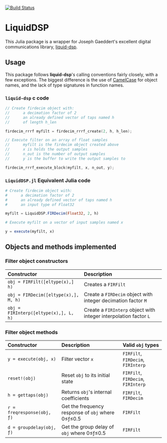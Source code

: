 [![Build Status](https://travis-ci.org/JayKickliter/LiquidDSP.jl.svg?branch=master)](https://travis-ci.org/JayKickliter/LiquidDSP.jl)

# LiquidDSP

This Julia package is a wrapper for Joseph Gaeddert's excellent digital communications library, [liquid-dsp](http://liquidsdr.org).

## Usage

This package follows **liquid-dsp**'s calling conventions fairly closely, with a few exceptions. The biggest difference is the use of [CamelCase](http://en.wikipedia.org/wiki/CamelCase) for object names, and the lack of type signatures in function names.

### `liquid-dsp` c code

```c
// Create firdecim object with:
//      a decimation factor of 2
//      an already defined vector of taps named h
//      of length h_len

firdecim_rrrf myfilt = firdecim_rrrf_create(2, h, h_len);

// Execute filter on an array of float samples
//      myfilt is the firdecim object created above
//      x is holds the output samples
//      n_out is the number of output samples
//      y is the buffer to write the output samples to

firdecim_rrrf_execute_block(myfilt, x, n_out, y);
```

### `LiquidDSP.jl` Equivalent Julia code

```Julia
# Create firdecim object with:
#      a decimation factor of 2
#      an already defined vector of taps named h
#      an input type of Float32

myfilt = LiquidDSP.FIRDecim(Float32, 2, h)

# Execute myfilt on a vector of input samples named x

y = execute(myfilt, x)
```

## Objects and methods implemented

### Filter object constructors

| Constructor                           | Description                                                       |
|:--------------------------------------|:------------------------------------------------------------------|
| `obj = FIRFilt([eltype(x),] h)`       | Creates a `FIRFilt`                                               |
| `obj = FIRDecim([eltype(x),], M, h)`  | Create a `FIRDecim` object with integer decimation factor `M`     |
| `obj = FIRInterp([eltype(x),], L, h)` | Create a `FIRInterp` object with integer interpolation factor `L` |

### Filter object methods

| Constructor                   | Description                                           | Valid `obj` types                     |
|:------------------------------|:------------------------------------------------------|:--------------------------------------|
| `y = execute(obj, x)`         | Filter vector `x`                                     | `FIRFilt`, `FIRDecim`, `FIRInterp`    |
| `reset!(obj)`                 | Reset `obj` to its initial state                      | `FIRFilt`, `FIRDecim`, `FIRInterp`    |
| `h = gettaps(obj)`            | Returns `obj`'s internal coefficients                 | `FIRFilt`, `FIRDecim`                 |
| `r = freqresponse(obj, ƒ)`    | Get the frequency response of `obj` where 0≤ƒ≤0.5     | `FIRFilt`                             |
| `d = groupdelay(obj, ƒ)`      | Get the group delay of `obj` where 0≤ƒ≤0.5            | `FIRFilt`                             |
